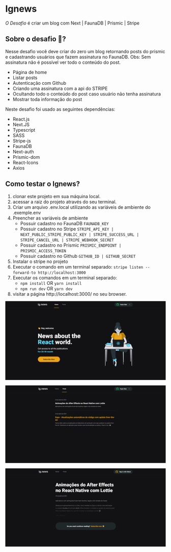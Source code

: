 # Ignews
*O Desafio* é criar um blog com Next | FaunaDB | Prismic | Stripe

## Sobre o desafio 🚀?
Nesse desafio você deve criar do zero um blog retornando posts do prismic e cadastrando usuários que fazem assinatura no FaunaDB. Obs: Sem assinatura não é possível ver todo o conteúdo do post.

- Página de home
- Listar posts
- Autenticação com Github
- Criando uma assinatura com a api do STRIPE
- Ocultando todo o conteúdo do post caso usuário não tenha assinatura
- Mostrar toda informação do post

Neste desafio foi usado as seguintes dependências:

- React.js
- Next.JS
- Typescript
- SASS
- Stripe-js
- FaunaDB
- Next-auth
- Prismic-dom
- React-Icons
- Axios

## Como testar o Ignews?
1. clonar este projeto em sua máquina local.
2. acessar a raiz do projeto através do seu terminal.
3. Criar um arquivo .env.local utilizando as variáveis de ambiente do .exemple.env
4. Preencher as variáveis de ambiente
    - Possuir cadastro no FaunaDB `FAUNADB_KEY`
    - Possuir cadastro no Stripe `STRIPE_API_KEY | NEXT_PUBLIC_STRIPE_PUBLIC_KEY | STRIPE_SUCCESS_URL | STRIPE_CANCEL_URL | STRIPE_WEBHOOK_SECRET`
    - Possuir cadastro no Prismic `PRISMIC_ENDPOINT | PRISMIC_ACCESS_TOKEN`
    - Possuir cadastro no Github `GITHUB_ID | GITHUB_SECRET`
5. Instalar o stripe no projeto
6. Executar o comando em um terminal separado: `stripe listen --forward-to http://localhost:3000`
7. Executar os comandos em um terminal separado:
    - `npm install` OR `yarn install`
    - `npm run dev` OR `yarn dev`
8. visitar a página http://localhost:3000/ no seu browser.

![Application](https://raw.githubusercontent.com/paulinho68/ignews/master/assets/Screenshot_1.png)

![Application](https://raw.githubusercontent.com/paulinho68/ignews/master/assets/Screenshot_2.png)

![Application](https://raw.githubusercontent.com/paulinho68/ignews/master/assets/Screenshot_3.png)
